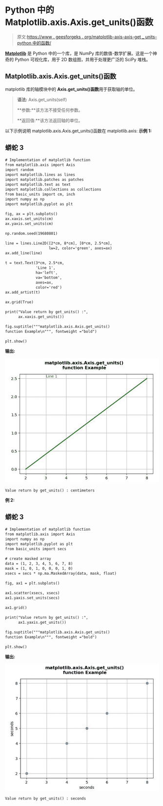 # Python 中的 Matplotlib.axis.Axis.get_units()函数

> 原文:[https://www . geesforgeks . org/matplotlib-axis-axis-get _ units-python 中的函数/](https://www.geeksforgeeks.org/matplotlib-axis-axis-get_units-function-in-python/)

[**Matplotlib**](https://www.geeksforgeeks.org/python-introduction-matplotlib/) 是 Python 中的一个库，是 NumPy 库的数值-数学扩展。这是一个神奇的 Python 可视化库，用于 2D 数组图，并用于处理更广泛的 SciPy 堆栈。

## Matplotlib.axis.Axis.get_units()函数

matplotlib 库的轴模块中的 **Axis.get_units()函数**用于获取轴的单位。

> **语法:** Axis.get_units(self)
> 
> **参数:**该方法不接受任何参数。
> 
> **返回值:**该方法返回轴的单位。

以下示例说明 matplotlib.axis.Axis.get_units()函数在 matplotlib.axis:
**示例 1:**

## 蟒蛇 3

```
# Implementation of matplotlib function
from matplotlib.axis import Axis
import random
import matplotlib.lines as lines
import matplotlib.patches as patches
import matplotlib.text as text
import matplotlib.collections as collections
from basic_units import cm, inch
import numpy as np
import matplotlib.pyplot as plt

fig, ax = plt.subplots()
ax.xaxis.set_units(cm)
ax.yaxis.set_units(cm)

np.random.seed(19680801)

line = lines.Line2D([2*cm, 8*cm], [0*cm, 2.5*cm],
                    lw=2, color='green', axes=ax)
ax.add_line(line)

t = text.Text(3*cm, 2.5*cm, 
              'Line 1',
              ha='left',
              va='bottom',
              axes=ax,
              color='red')
ax.add_artist(t)

ax.grid(True)

print("Value return by get_units() :",
      ax.xaxis.get_units())

fig.suptitle("""matplotlib.axis.Axis.get_units()
function Example\n""", fontweight ="bold")  

plt.show()
```

**输出:**

![](img/d5b2888ac6375ee2a55a5d071818f0d5.png)

```
Value return by get_units() : centimeters

```

**例 2:**

## 蟒蛇 3

```
# Implementation of matplotlib function
from matplotlib.axis import Axis
import numpy as np
import matplotlib.pyplot as plt
from basic_units import secs

# create masked array
data = (1, 2, 3, 4, 5, 6, 7, 8)
mask = (1, 0, 1, 0, 0, 0, 1, 0)
xsecs = secs * np.ma.MaskedArray(data, mask, float)

fig, ax1 = plt.subplots()

ax1.scatter(xsecs, xsecs)
ax1.yaxis.set_units(secs)

ax1.grid()

print("Value return by get_units() :",
      ax1.yaxis.get_units())

fig.suptitle("""matplotlib.axis.Axis.get_units()
function Example\n""", fontweight ="bold")  

plt.show()
```

**输出:**

![](img/56a83c176fae6280e56d8576c8008a94.png)

```
Value return by get_units() : seconds

```